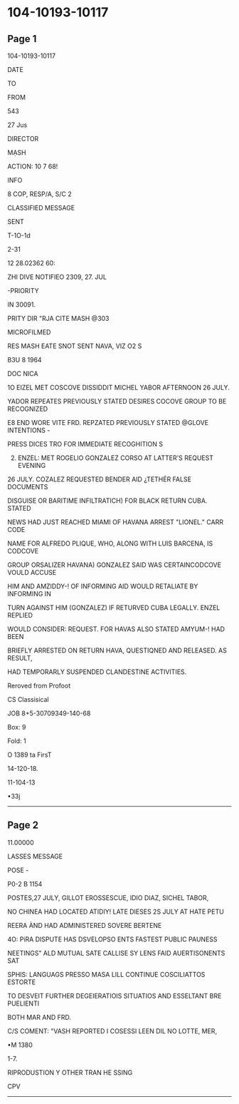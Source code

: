 # 104-10193-10117

## Page 1

104-10193-10117

DATE

TO

FROM

543

27 Jus

DIRECTOR

MẠSH

ACTION: 10 7 68!

INFO

8 COP, RESP/A, S/C 2

CLASSIFIED MESSAGE

SENT

T-1O-1d

2-31

12 28.02362 60:

ZHI DIVE NOTIFIEO 2309, 27. JUL

-PRIORITY

IN 30091.

PRITY DIR "RJA CITE MASH @303

MICROFILMED

RES MASH EATE SNOT SENT NAVA, VIZ O2 S

B3U 8 1964

DOC NICA

1O EIZEL MET COSCOVE DISSIDDIT MICHEL YABOR AFTERNOON 26 JULY.

YADOR REPEATES PREVIOUSLY STATED DESIRES COCOVE GROUP TO BE RECOGNIZED

E8 END WORE VITE FRD. REPZATED PREVIOUSLY STATED @GLOVE INTENTIONS -

PRESS DICES TRO FOR IMMEDIATE RECOGHITION S

2. ENZEL: MET ROGELIO GONZALEZ CORSO AT LATTER'S REQUEST EVENING

26 JULY. COZALEZ REQUESTED BENDER AID ¿TETHÉR FALSE DOCUMENTS

DISGUISE OR BARITIME INFILTRATICH) FOR BLACK RETURN CUBA. STATED

NEWS HAD JUST REACHED MIAMI OF HAVANA ARREST "LIONEL." CARR CODE

NAME FOR ALFREDO PLIQUE, WHO, ALONG WITH LUIS BARCENA, IS CODCOVE

GROUP ORSALIZER HAVANA) GONZALEZ SAID WAS CERTAINCODCOVE VOULD ACCUSE

HIM AND AMZIDDY-! OF INFORMING AID WOULD RETALIATE BY INFORMING IN

TURN AGAINST HIM (GONZALEZ) IF RETURVED CUBA LEGALLY. ENZEL REPLIED

WOULD CONSIDER: REQUEST. FOR HAVAS ALSO STATED AMYUM-! HAD BEEN

BRIEFLY ARRESTED ON RETURN HAVA, QUESTIQNED AND RELEASED. AS RESULT,

HAD TEMPORARLY SUSPENDED CLANDESTINE ACTIVITIES.

Reroved from Profoot

CS Classisical

JOB 8+5-30709349-140-68

Box: 9

Fold: 1

O 1389 ta FirsT

14-120-18.

11-104-13

•33j

---

## Page 2

11.00000

LASSES MESSAGE

POSE -

P0-2 B 1154

POSTES,27 JULY, GILLOT EROSSESCUE, IDIO DIAZ, SICHEL TABOR,

NO CHINEA HAD LOCATED ATIDIY! LATE DIESES 2S JULY AT HATE PETU

REERA ÀND HAD ADMINISTERED SOVERE BERTENE

4O: PiRA DISPUTE HAS DSVELOPSO ENTS FASTEST PUBLIC PAUNESS

NEETINGS" ALD MUTUAL SATE CALLISE SY LENS FAID AUERTISONENTS SAT

SPHIS: LANGUAGS PRESSO MASA LILL CONTINUE COSCILIATTOS ESTORTE

TO DESVEIT FURTHER DEGEIERATIOIS SITUATIOS AND ESSELTANT BRE PUELIENTI

BOTH MAR AND FRD.

C/S COMENT: "VASH REPORTED I COSESSI LEEN DIL NO LOTTE, MER,

•M 1380

1-7.

RIPRODUSTION Y OTHER TRAN HE SSING

CPV

---

